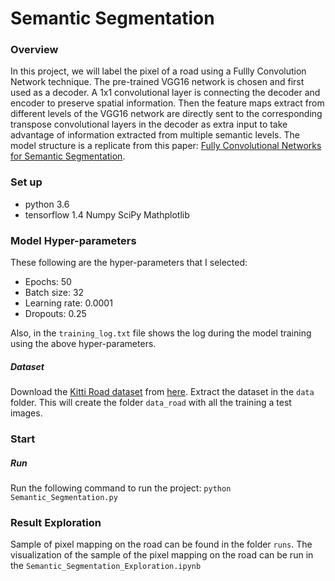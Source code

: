 # Semantic Segmentation
### Overview
In this project, we will label the pixel of a road using a Fullly Convolution Network technique. The pre-trained VGG16 network is chosen and first used as a decoder. A 1x1 convolutional layer is connecting the decoder and encoder to preserve spatial information. Then the feature maps extract from different levels of the VGG16 network are directly sent to the corresponding transpose convolutional layers in the decoder as extra input to take advantage of information extracted from multiple semantic levels. The model structure is a replicate from this paper: [Fully Convolutional Networks for Semantic Segmentation](http://ieeexplore.ieee.org/abstract/document/7478072/). 

### Set up

 - python 3.6
 - tensorflow 1.4
   Numpy
   SciPy
   Mathplotlib

### Model Hyper-parameters

These following are the  hyper-parameters that I selected:

 - Epochs: 50
 - Batch size: 32
 - Learning rate: 0.0001
 - Dropouts: 0.25

Also, in the `training_log.txt` file shows the log during the model training using the above hyper-parameters.

##### Dataset
Download the [Kitti Road dataset](http://www.cvlibs.net/datasets/kitti/eval_road.php) from [here](http://www.cvlibs.net/download.php?file=data_road.zip).  Extract the dataset in the `data` folder.  This will create the folder `data_road` with all the training a test images.

### Start
##### Run
Run the following command to run the project:
`python Semantic_Segmentation.py`

### Result Exploration
Sample of pixel mapping on the road can be found in the folder `runs`.  The visualization of the sample of the pixel mapping on the road can be run in the `Semantic_Segmentation_Exploration.ipynb` 
